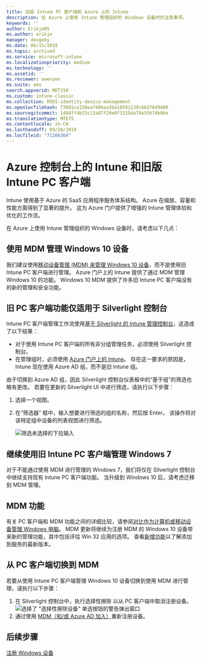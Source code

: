 ```yaml
---
title: 旧版 Intune PC 客户端和 Azure 上的 Intune
description: 在 Azure 上使用 Intune 管理组织的 Windows 设备时的注意事项。
keywords: ''
author: ErikjeMS
ms.author: erikje
manager: dougeby
ms.date: 06/15/2018
ms.topic: archived
ms.service: microsoft-intune
ms.localizationpriority: medium
ms.technology: ''
ms.assetid: ''
ms.reviewer: owenyen
ms.suite: ems
search.appverid: MET150
ms.custom: intune-classic
ms.collection: M365-identity-device-management
ms.openlocfilehash: f3891ce150ea740baa3ba18591139c66d78d9d00
ms.sourcegitcommit: 1494ff4b33c13a87f20e0f3315da79a3567db96e
ms.translationtype: MTE75
ms.contentlocale: zh-CN
ms.lasthandoff: 09/20/2019
ms.locfileid: "71166368"
---
```

# <a name="intune-on-azure-console-and-legacy-intune-pc-client"></a>Azure 控制台上的 Intune 和旧版 Intune PC 客户端

Intune 使用基于 Azure 的 SaaS 应用程序服务体系结构。 Azure 在缩放、容量和性能方面得到了显著的提升。 这为 Azure 门户提供了增强的 Intune 管理体验和优化的工作流。 

在 Azure 上使用 Intune 管理组织的 Windows 设备时，请考虑以下几点：

## <a name="manage-windows-10-devices-by-using-mdm"></a>使用 MDM 管理 Windows 10 设备

我们建议使用[移动设备管理 (MDM) 来管理 Windows 10 设备](device-restrictions-windows-10.md)，而不是使用旧 Intune PC 客户端进行管理。 Azure 门户上的 Intune 提供了通过 MDM 管理 Windows 10 的功能。 Windows 10 MDM 提供了许多旧 Intune PC 客户端没有的新的管理和安全功能。

## <a name="legacy-pc-client-features-are-only-available-in-the-silverlight-console"></a>旧 PC 客户端功能仅适用于 Silverlight 控制台

Intune PC 客户端管理工作流使用[基于 Silverlight 的 Intune 管理控制台](https://manage.microsoft.com/)，这造成了以下结果：

- 对于使用 Intune PC 客户端的所有非分组管理任务，必须使用 Silverlight 控制台。
- 在管理组时，必须使用 [Azure 门户上的 Intune](https://portal.azure.com/)。 存在这一要求的原因是，Intune 现在使用 Azure AD 组，而不是旧 Intune 组。 

由于切换到 Azure AD 组，因此 Silverlight 控制台仪表板中的“基于组”的筛选也略有更改。 若要在更新的 Silverlight UI 中进行筛选，请执行以下步骤：

1. 选择一个视图。
2. 在“筛选器”  框中，输入想要进行筛选的组的名称，然后按 Enter。 该操作将对该特定组中设备的列表视图进行筛选。

   ![筛选未选择的下拉输入](media/intune-legacy-pc-client/image01.png)


## <a name="continue-to-manage-windows-7-by-using-intune-pc-client"></a>继续使用旧 Intune PC 客户端管理 Windows 7

对于不能通过使用 MDM 进行管理的 Windows 7，我们将仅在 Silverlight 控制台中继续支持现有 Intune PC 客户端功能。 当升级到 Windows 10 后，请考虑迁移到 MDM 管理。

## <a name="mdm-capabilities"></a>MDM 功能

有关 PC 客户端和 MDM 功能之间的详细比较，请参阅[对比作为计算机或移动设备管理 Windows 电脑](pc-management-comparison.md)。 MDM 更新将继续为注册 MDM 的 Windows 10 设备带来新的管理功能，其中包括评估 Win 32 应用的选项。 查看[新增功能](whats-new.md)以了解添加到服务的最新版本。

## <a name="switch-from-pc-client-to-mdm"></a>从 PC 客户端切换到 MDM

若要从使用 Intune PC 客户端管理 Windows 10 设备切换到使用 MDM 进行管理，请执行以下步骤：

1. 在 Silverlight 控制台中，执行选择性擦除  以从 PC 客户端中取消注册设备。
  ![选择了 "选择性擦除设备" 单选按钮的警告弹出窗口](media/intune-legacy-pc-client/image02.png)
2. 通过使用 [MDM（和/或 Azure AD 加入）](windows-enroll.md)重新注册设备。

## <a name="next-steps"></a>后续步骤
[注册 Windows 设备](windows-enroll.md)
